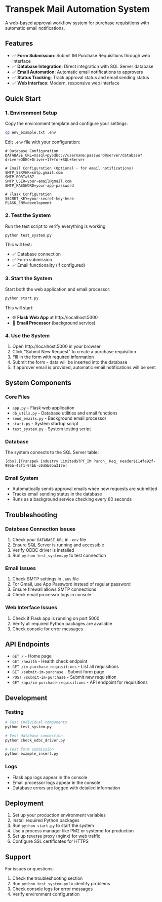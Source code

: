 # Transpek Mail Automation System

A web-based approval workflow system for purchase requisitions with automatic email notifications.

## Features

- ✅ **Form Submission**: Submit IM Purchase Requisitions through web interface
- ✅ **Database Integration**: Direct integration with SQL Server database
- ✅ **Email Automation**: Automatic email notifications to approvers
- ✅ **Status Tracking**: Track approval status and email sending status
- ✅ **Web Interface**: Modern, responsive web interface

## Quick Start

### 1. Environment Setup

Copy the environment template and configure your settings:

```bash
cp env_example.txt .env
```

Edit `.env` file with your configuration:

```env
# Database Configuration
DATABASE_URL=mssql+pyodbc://username:password@server/database?driver=ODBC+Driver+17+for+SQL+Server

# Email Configuration (Optional - for email notifications)
SMTP_SERVER=smtp.gmail.com
SMTP_PORT=587
SMTP_USER=your-email@gmail.com
SMTP_PASSWORD=your-app-password

# Flask Configuration
SECRET_KEY=your-secret-key-here
FLASK_ENV=development
```

### 2. Test the System

Run the test script to verify everything is working:

```bash
python test_system.py
```

This will test:
- ✅ Database connection
- ✅ Form submission
- ✅ Email functionality (if configured)

### 3. Start the System

Start both the web application and email processor:

```bash
python start.py
```

This will start:
- 🌐 **Flask Web App** at http://localhost:5000
- 📧 **Email Processor** (background service)

### 4. Use the System

1. Open http://localhost:5000 in your browser
2. Click "Submit New Request" to create a purchase requisition
3. Fill in the form with required information
4. Submit the form - data will be inserted into the database
5. If approver email is provided, automatic email notifications will be sent

## System Components

### Core Files

- `app.py` - Flask web application
- `db_utils.py` - Database utilities and email functions
- `send_emails.py` - Background email processor
- `start.py` - System startup script
- `test_system.py` - System testing script

### Database

The system connects to the SQL Server table:
```
[dbo].[Transpek Industry Limited$TPT_IM Purch_ Req_ Header$114fe92f-996b-45f1-94bb-c0d5b6ba317e]
```

### Email System

- Automatically sends approval emails when new requests are submitted
- Tracks email sending status in the database
- Runs as a background service checking every 60 seconds

## Troubleshooting

### Database Connection Issues

1. Check your `DATABASE_URL` in `.env` file
2. Ensure SQL Server is running and accessible
3. Verify ODBC driver is installed
4. Run `python test_system.py` to test connection

### Email Issues

1. Check SMTP settings in `.env` file
2. For Gmail, use App Password instead of regular password
3. Ensure firewall allows SMTP connections
4. Check email processor logs in console

### Web Interface Issues

1. Check if Flask app is running on port 5000
2. Verify all required Python packages are available
3. Check console for error messages

## API Endpoints

- `GET /` - Home page
- `GET /health` - Health check endpoint
- `GET /im-purchase-requisitions` - List all requisitions
- `GET /submit-im-purchase` - Submit form page
- `POST /submit-im-purchase` - Submit new requisition
- `GET /api/im-purchase-requisitions` - API endpoint for requisitions

## Development

### Testing

```bash
# Test individual components
python test_system.py

# Test database connection
python check_odbc_driver.py

# Test form submission
python example_insert.py
```

### Logs

- Flask app logs appear in the console
- Email processor logs appear in the console
- Database errors are logged with detailed information

## Deployment

1. Set up your production environment variables
2. Install required Python packages
3. Run `python start.py` to start the system
4. Use a process manager like PM2 or systemd for production
5. Set up reverse proxy (nginx) for web traffic
6. Configure SSL certificates for HTTPS

## Support

For issues or questions:
1. Check the troubleshooting section
2. Run `python test_system.py` to identify problems
3. Check console logs for error messages
4. Verify environment configuration 
